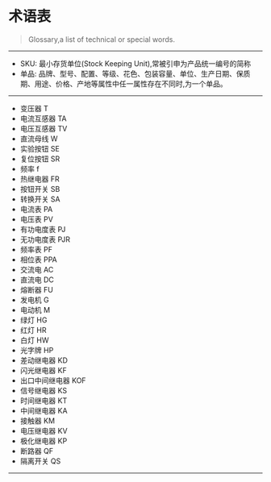术语表 
======

> Glossary,a list of technical or special words.

---

* SKU: 最小存货单位(Stock Keeping Unit),常被引申为产品统一编号的简称
* 单品: 品牌、型号、配置、等级、花色、包装容量、单位、生产日期、保质期、用途、价格、产地等属性中任一属性存在不同时,为一个单品。

---

* 变压器 T
* 电流互感器 TA
* 电压互感器 TV
* 直流母线 W
* 实验按钮 SE
* 复位按钮 SR
* 频率 f
* 热继电器 FR
* 按钮开关 SB
* 转换开关 SA
* 电流表 PA
* 电压表 PV
* 有功电度表 PJ
* 无功电度表 PJR
* 频率表 PF
* 相位表 PPA
* 交流电 AC
* 直流电 DC
* 熔断器 FU
* 发电机 G
* 电动机 M
* 绿灯 HG
* 红灯 HR
* 白灯 HW
* 光字牌 HP
* 差动继电器 KD
* 闪光继电器 KF
* 出口中间继电器 KOF
* 信号继电器 KS
* 时间继电器 KT
* 中间继电器 KA
* 接触器 KM
* 电压继电器 KV
* 极化继电器 KP
* 断路器 QF
* 隔离开关 QS

---

